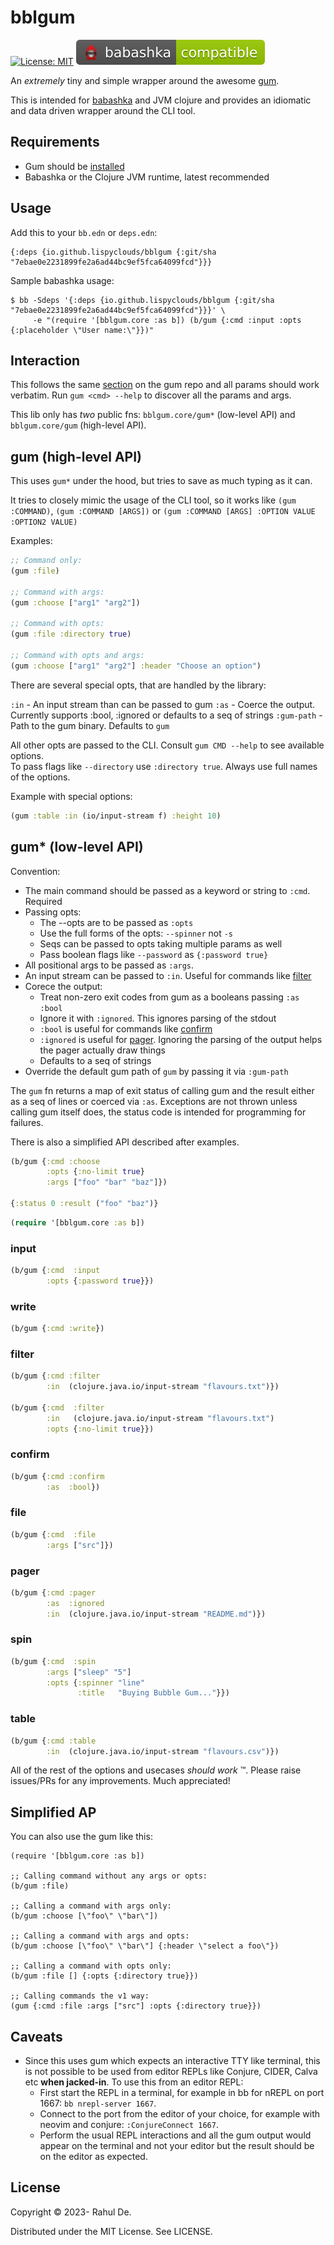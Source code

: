 # bblgum

[![License: MIT](https://img.shields.io/badge/license-MIT-blue.svg?style=flat)](https://choosealicense.com/licenses/mit/)
[![bb compatible](https://raw.githubusercontent.com/babashka/babashka/master/logo/badge.svg)](https://babashka.org)

An _extremely_ tiny and simple wrapper around the awesome [gum](https://github.com/charmbracelet/gum).

This is intended for [babashka](https://babashka.org/) and JVM clojure and provides an idiomatic and data driven wrapper around the CLI tool.

## Requirements
- Gum should be [installed](https://github.com/charmbracelet/gum#installation)
- Babashka or the Clojure JVM runtime, latest recommended

## Usage

Add this to your `bb.edn` or `deps.edn`:
```edn
{:deps {io.github.lispyclouds/bblgum {:git/sha "7ebae0e2231899fe2a6ad44bc9ef5fca64099fcd"}}}
```

Sample babashka usage:
```console
$ bb -Sdeps '{:deps {io.github.lispyclouds/bblgum {:git/sha "7ebae0e2231899fe2a6ad44bc9ef5fca64099fcd"}}}' \
     -e "(require '[bblgum.core :as b]) (b/gum {:cmd :input :opts {:placeholder \"User name:\"}})"
```

## Interaction

This follows the same [section](https://github.com/charmbracelet/gum#interaction) on the gum repo and all params should work verbatim.
Run `gum <cmd> --help` to discover all the params and args.

This lib only has _two_ public fns: `bblgum.core/gum*` (low-level API) and `bblgum.core/gum` (high-level API).

## gum (high-level API)
This uses `gum*` under the hood, but tries to save as much typing as it can.

It tries to closely mimic the usage of the CLI tool, so it works like `(gum :COMMAND)`,
`(gum :COMMAND [ARGS])` or `(gum :COMMAND [ARGS] :OPTION VALUE :OPTION2 VALUE)`

Examples:
```clojure 
;; Command only:
(gum :file)

;; Command with args:
(gum :choose ["arg1" "arg2"])

;; Command with opts:
(gum :file :directory true)

;; Command with opts and args:
(gum :choose ["arg1" "arg2"] :header "Choose an option")
```

There are several special opts, that are handled by the library:

`:in` - An input stream than can be passed to gum
`:as` - Coerce the output. Currently supports :bool, :ignored or defaults to a seq of strings
`:gum-path` - Path to the gum binary. Defaults to `gum`

All other opts are passed to the CLI. Consult `gum CMD --help` to see available options.  
To pass flags like `--directory` use `:directory true`. Always use full names of the options.

Example with special options:
```clojure
(gum :table :in (io/input-stream f) :height 10)
```

## gum* (low-level API)

Convention:
- The main command should be passed as a keyword or string to `:cmd`. Required
- Passing opts:
  - The --opts are to be passed as `:opts`
  - Use the full forms of the opts: `--spinner` not `-s`
  - Seqs can be passed to opts taking multiple params as well
  - Pass boolean flags like `--password` as `{:password true}`
- All positional args to be passed as `:args`.
- An input stream can be passed to `:in`. Useful for commands like [filter](https://github.com/charmbracelet/gum#filter)
- Corece the output:
  - Treat non-zero exit codes from gum as a booleans passing `:as :bool`
  - Ignore it with `:ignored`. This ignores parsing of the stdout
  - `:bool` is useful for commands like [confirm](https://github.com/charmbracelet/gum#confirm)
  - `:ignored` is useful for [pager](https://github.com/charmbracelet/gum#pager). Ignoring the parsing of the output helps the pager actually draw things
  - Defaults to a seq of strings
- Override the default gum path of `gum` by passing it via `:gum-path`

The `gum` fn returns a map of exit status of calling gum and the result either as a seq of lines or coerced via `:as`.
Exceptions are not thrown unless calling gum itself does, the status code is intended for programming for failures.

There is also a simplified API described after examples. 

```clojure
(b/gum {:cmd :choose
        :opts {:no-limit true}
        :args ["foo" "bar" "baz"]})

{:status 0 :result ("foo" "baz")}
```

```clojure
(require '[bblgum.core :as b])
```

### input

```clojure
(b/gum {:cmd  :input
        :opts {:password true}})
```

### write

```clojure
(b/gum {:cmd :write})
```

### filter

```clojure
(b/gum {:cmd :filter
        :in  (clojure.java.io/input-stream "flavours.txt")})

(b/gum {:cmd  :filter
        :in   (clojure.java.io/input-stream "flavours.txt")
        :opts {:no-limit true}})
```

### confirm

```clojure
(b/gum {:cmd :confirm
        :as  :bool})
```

### file

```clojure
(b/gum {:cmd  :file
        :args ["src"]})
```

### pager

```clojure
(b/gum {:cmd :pager
        :as  :ignored
        :in  (clojure.java.io/input-stream "README.md")})
```

### spin

```clojure
(b/gum {:cmd  :spin
        :args ["sleep" "5"]
        :opts {:spinner "line"
               :title   "Buying Bubble Gum..."}})
```

### table

```clojure
(b/gum {:cmd :table
        :in  (clojure.java.io/input-stream "flavours.csv")})
```

All of the rest of the options and usecases _should work_ ™. Please raise issues/PRs for any improvements. Much appreciated!

## Simplified AP
You can also use the gum like this:

```clojure-version
(require '[bblgum.core :as b])

;; Calling command without any args or opts:
(b/gum :file)

;; Calling a command with args only:
(b/gum :choose [\"foo\" \"bar\"])

;; Calling a command with args and opts:
(b/gum :choose [\"foo\" \"bar\"] {:header \"select a foo\"})

;; Calling a command with opts only:
(b/gum :file [] {:opts {:directory true}})

;; Calling commands the v1 way:
(gum {:cmd :file :args ["src"] :opts {:directory true}})

```


## Caveats

- Since this uses gum which expects an interactive TTY like terminal, this is not possible to be used from editor REPLs like Conjure, CIDER, Calva etc **when jacked-in**.
  To use this from an editor REPL:
    - First start the REPL in a terminal, for example in bb for nREPL on port 1667: `bb nrepl-server 1667`.
    - Connect to the port from the editor of your choice, for example with neovim and conjure: `:ConjureConnect 1667`.
    - Perform the usual REPL interactions and all the gum output would appear on the terminal and not your editor but the result should be on the editor as expected.

## License

Copyright © 2023- Rahul De.

Distributed under the MIT License. See LICENSE.
